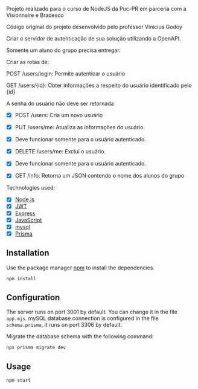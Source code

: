 Projeto realizado para o curso de NodeJS da Puc-PR em parceria com a Visionnaire e Bradesco

Código original do projeto desenvolvido pelo professor Vinicius Godoy


Criar o servidor de autenticação de sua solução utilizando a OpenAPI.

Somente um aluno do grupo precisa entregar.

Criar as rotas de:

POST /users/login: Permite autenticar o usuário

GET /users/{id}: Obter informações a respeito do usuário identificado pelo {id}

A senha do usuário não deve ser retornada

- [x] POST /users: Cria um novo usuário

- [x] PUT /users/me: Atualiza as informações do usuário.

- [x] Deve funcionar somente para o usuário autenticado.

- [x] DELETE /users/me: Exclui o usuário. 

- [x] Deve funcionar somente para o usuário autenticado.

- [x] GET /info: Retorna um JSON contendo o nome dos alunos do grupo

Technologies used:
- [x] [Node.js](https://nodejs.org/en/)
- [x] [JWT](https://jwt.io/)
- [x] [Express](https://expressjs.com/)
- [x] [JavaScript](https://www.javascript.com/)
- [x] [mysql](https://www.mysql.com/)
- [x] [Prisma](https://www.prisma.io/)

## Installation

Use the package manager [npm](https://www.npmjs.com/) to install the dependencies.

```bash
npm install
```

## Configuration
The server runs on port 3001 by default. You can change it in the file `app.mjs`.
mySQL database connection is configured in the file `schema.prisma`, it runs on port 3306 by default.

Migrate the database schema with the following command:

```bash
npx prisma migrate dev
```

## Usage

```bash
npm start
```





